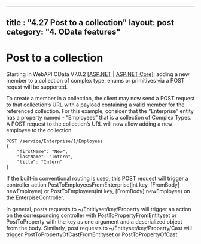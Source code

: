 
---
title : "4.27 Post to a collection"
layout: post
category: "4. OData features"
---

# Post to a collection

Starting in WebAPI OData V7.0.2 [[ASP.NET](https://www.nuget.org/packages/Microsoft.AspNet.OData/7.0.2) | [ASP.NET Core](https://www.nuget.org/packages/Microsoft.AspNetCore.OData/)], adding a new member to a collection of complex type, enums or primitives via a POST requst will be supported.

To create a member in a collection, the client may now send a POST request to that collection’s URL with a payload containing a valid member for the referenced collection. 
For this example, consider that the “Enterprise” entity has a property named - “Employees” that is a collection of Complex Types. A POST request to the collection’s URL will now allow adding a new employee to the collection.   


```
POST /service/Enterprise/1/Employees 
{ 
    "firstName": "New", 
    "lastName": "Intern", 
    "title": "Intern" 
}
```
If the built-in conventional routing is used, this POST request will trigger a controller action PostToEmployeesFromEnterprise(int key, [FromBody] newEmployee) or PostToEmployees(int key, [FromBody] newEmployee) on the EnterpiseController. 

In general, posts requests to ~/Entitiyset/key/Property will trigger an action on the corresponding controller with PostToPropertyFromEntityset or PostToProperty with the key as one argument and a deserialized object from the body. Similarly, post requests to ~/Entityset/key/Property/Cast will trigger PostToPropertyOfCastFromEntityset or PostToPropertyOfCast. 
